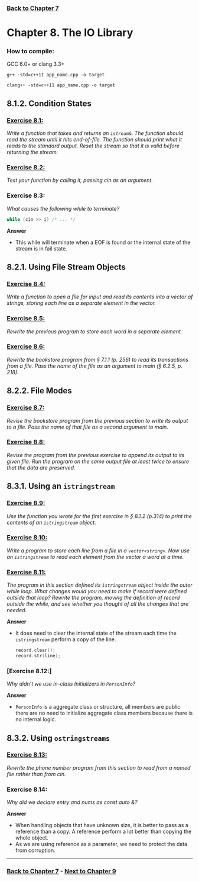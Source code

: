 ### [Back to Chapter 7](../Chapter_07/README.md)

# Chapter 8. The IO Library

### How to compile:

GCC 6.0+ or clang 3.3+

`g++ -std=c++11 app_name.cpp -o target`

`clang++ -std=c++11 app_name.cpp -o target`

## 8.1.2. Condition States


### [Exercise 8.1:](Exercise_01/Ex01.cpp) 

*Write a function that takes and returns an `istream&`. The function should read the stream until it hits end-of-file. The function should print what it reads to the standard output. Reset the stream so that it is valid before returning the stream.*


### [Exercise 8.2:](Exercise_02/Ex02.cpp)

*Test your function by calling it, passing cin as an argument.*

### Exercise 8.3: 

*What causes the following while to terminate?*
```cpp
while (cin >> i) /* ... */
```
**Answer**
- This while will terminate when a EOF is found or the internal state of the stream is in fail state.


## 8.2.1. Using File Stream Objects

### [Exercise 8.4:](Exercise_04/Ex04.cpp)

*Write a function to open a file for input and read its contents into a vector of strings, storing each line as a separate element in the vector.*

### [Exercise 8.5:](Exercise_05/Ex05.cpp)

*Rewrite the previous program to store each word in a separate element.*

### [Exercise 8.6:](Exercise_06/Ex06.cpp)

*Rewrite the bookstore program from § 7.1.1 (p. 256) to read its transactions from a file. Pass the name of the file as an argument to main (§ 6.2.5, p. 218).*


## 8.2.2. File Modes

### [Exercise 8.7:](Exercise_07/Ex07.cpp)

*Revise the bookstore program from the previous section to write its output to a file. Pass the name of that file as a second argument to main.*

### [Exercise 8.8:](Exercise_08/Ex08.cpp)

*Revise the program from the previous exercise to append its output to its given file. Run the program on the same output file at least twice to ensure that the data are preserved.*

## 8.3.1. Using an `istringstream`

### [Exercise 8.9:](Exercise_09/Ex09.cpp)

*Use the function you wrote for the first exercise in § 8.1.2 (p.314) to print the contents of an `istringstream` object.*

### [Exercise 8.10:](Exercise_10/Ex10.cpp)

*Write a program to store each line from a file in a `vector<string>`. Now use an `istringstream` to read each element from the vector a word at a time.*

### [Exercise 8.11:](Exercise_11/Ex11.cpp)

*The program in this section defined its `istringstream` object inside the outer while loop. What changes would you need to make if record were defined outside that loop? Rewrite the program, moving the definition of record outside the while, and see whether you thought of all the changes that are needed.*

**Answer**
- It does need to clear the internal state of the stream each time the `istringstream` perform a copy of the line. 

    ```cpp         
    record.clear();
    record.str(line);
    ```
    
### [Exercise 8.12:] 

*Why didn’t we use in-class Initializers in `PersonInfo`?*

**Answer**
- `PersonInfo` is a aggregate class or structure, all members are public there are no need to initialize aggregate class members because there is no internal logic.

## 8.3.2. Using `ostringstreams`

### [Exercise 8.13:](Exercise_13/Ex13.cpp)

*Rewrite the phone number program from this section to read from a named file rather than from cin.*

### Exercise 8.14: 

*Why did we declare entry and nums as const auto &?*

**Answer**
- When handling objects that have unknown size, it is better to pass as a reference than a copy. A reference perform a lot better than copying the whole object.
- As we are using reference as a parameter, we need to protect the data from corruption.

----------------------------
### [Back to Chapter 7](../Chapter_07/README.md) - [Next to Chapter 9](../Chapter_09/README.md)